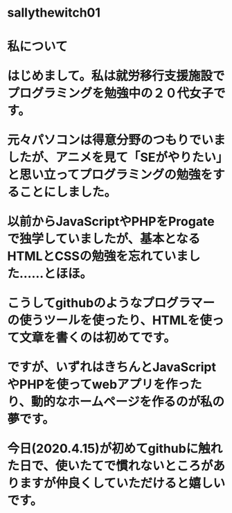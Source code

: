 # sallythewitch01
<h1>私について</1>

<p>はじめまして。私は就労移行支援施設でプログラミングを勉強中の２０代女子です。</p>
<p>元々パソコンは得意分野のつもりでいましたが、アニメを見て「SEがやりたい」と思い立ってプログラミングの勉強をすることにしました。</p>
<p>以前からJavaScriptやPHPをProgateで独学していましたが、基本となるHTMLとCSSの勉強を忘れていました……とほほ。</p>
<p>こうしてgithubのようなプログラマーの使うツールを使ったり、HTMLを使って文章を書くのは初めてです。</p>
<p>ですが、いずれはきちんとJavaScriptやPHPを使ってwebアプリを作ったり、動的なホームページを作るのが私の夢です。</p>
<p>今日(2020.4.15)が初めてgithubに触れた日で、使いたてで慣れないところがありますが仲良くしていただけると嬉しいです。</p>
